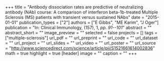 +++
title = "Antibody dissociation rates are predictive of neutralizing antibody (NAb) course: A comparison of interferon beta-1b-treated Multiple Sclerosis (MS) patients with transient versus sustained NAbs"
date = "2015-01-01"
publication_types = ["2"]
authors = ["E Gibbs", "ME Karim", "J Oger"]
publication = "In: Clinical Immunology, (157), 1, _pp. 91--101_"
abstract = ""
abstract_short = ""
image_preview = ""
selected = false
projects = []
tags = ["multiple-sclerosis"]
url_pdf = ""
url_preprint = ""
url_code = ""
url_dataset = ""
url_project = ""
url_slides = ""
url_video = ""
url_poster = ""
url_source = "http://www.sciencedirect.com/science/article/pii/S1521661614002836"
math = true
highlight = true
[header]
image = ""
caption = ""
+++
